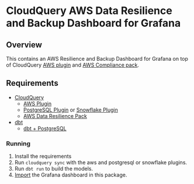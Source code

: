# CloudQuery AWS Data Resilience and Backup Dashboard for Grafana

## Overview

This contains an AWS Resilience and Backup Dashboard for Grafana on top of CloudQuery [AWS plugin](https://hub.cloudquery.io/plugins/source/cloudquery/aws) and [AWS Compliance pack](https://hub.cloudquery.io/addons/transformation/cloudquery/aws-compliance-free).

## Requirements

- [CloudQuery](https://www.cloudquery.io/docs/quickstart)
  - [AWS Plugin](https://hub.cloudquery.io/plugins/source/cloudquery/aws)
  - [PostgreSQL Plugin](https://hub.cloudquery.io/plugins/source/cloudquery/postgresql) or [Snowflake Plugin](https://hub.cloudquery.io/plugins/destination/cloudquery/snowflake/)
  - [AWS Data Resilience Pack](https://hub.cloudquery.io/addons/transformation/cloudquery/aws-data-resilience/)
- [dbt](https://docs.getdbt.com/docs/core/pip-install)
  - [dbt + PostgreSQL](https://docs.getdbt.com/docs/core/connect-data-platform/postgres-setup)

### Running

1. Install the requirements
2. Run `cloudquery sync` with the aws and postgresql or snowflake plugins.
3. Run `dbt run` to build the models.
4. [Import](https://grafana.com/docs/grafana/latest/dashboards/manage-dashboards/#export-and-import-dashboards) the Grafana dashboard in this package.